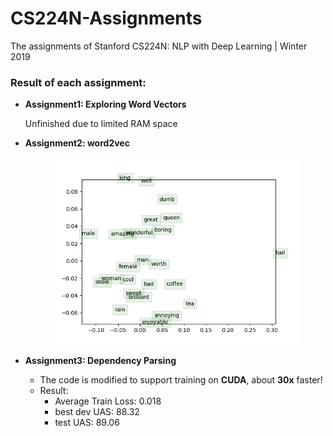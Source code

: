 # CS224N-Assignments
The assignments of Stanford CS224N: NLP with Deep Learning | Winter 2019

### Result of each assignment:

- **Assignment1: Exploring Word Vectors**

    Unfinished due to limited RAM space

- **Assignment2: word2vec**

    <p align="center">
    <img src="./Assignment2/output/word_vectors.png" width="400"/>
    </p>

- **Assignment3: Dependency Parsing**
    
    - The code is modified to support training on **CUDA**, about **30x** faster!
    - Result:
        - Average Train Loss: 0.018
        - best dev UAS: 88.32
        - test UAS: 89.06
